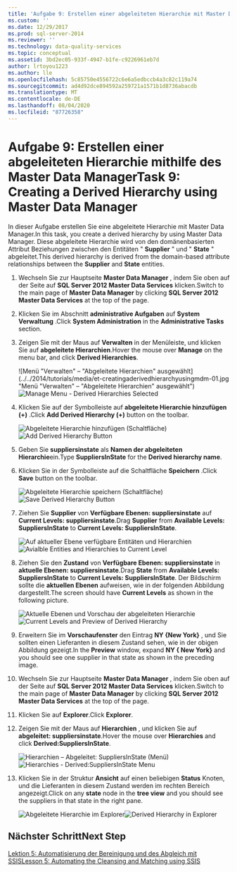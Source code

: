 ```yaml
---
title: 'Aufgabe 9: Erstellen einer abgeleiteten Hierarchie mit Master Data Manager | Microsoft-Dokumentation'
ms.custom: ''
ms.date: 12/29/2017
ms.prod: sql-server-2014
ms.reviewer: ''
ms.technology: data-quality-services
ms.topic: conceptual
ms.assetid: 3bd2ec05-933f-4947-b1fe-c9226961eb7d
author: lrtoyou1223
ms.author: lle
ms.openlocfilehash: 5c85750e4556722c6e6a5edbccb4a3c82c119a74
ms.sourcegitcommit: ad4d92dce894592a259721a1571b1d8736abacdb
ms.translationtype: MT
ms.contentlocale: de-DE
ms.lasthandoff: 08/04/2020
ms.locfileid: "87726358"
---
```

# <a name="task-9-creating-a-derived-hierarchy-using-master-data-manager"></a><span data-ttu-id="d0e4f-102">Aufgabe 9: Erstellen einer abgeleiteten Hierarchie mithilfe des Master Data Manager</span><span class="sxs-lookup"><span data-stu-id="d0e4f-102">Task 9: Creating a Derived Hierarchy using Master Data Manager</span></span>
  <span data-ttu-id="d0e4f-103">In dieser Aufgabe erstellen Sie eine abgeleitete Hierarchie mit Master Data Manager.</span><span class="sxs-lookup"><span data-stu-id="d0e4f-103">In this task, you create a derived hierarchy by using Master Data Manager.</span></span> <span data-ttu-id="d0e4f-104">Diese abgeleitete Hierarchie wird von den domänenbasierten Attribut Beziehungen zwischen den Entitäten " **Supplier** " und " **State** " abgeleitet.</span><span class="sxs-lookup"><span data-stu-id="d0e4f-104">This derived hierarchy is derived from the domain-based attribute relationships between the **Supplier** and **State** entities.</span></span>  
  
1.  <span data-ttu-id="d0e4f-105">Wechseln Sie zur Hauptseite **Master Data Manager** , indem Sie oben auf der Seite auf **SQL Server 2012 Master Data Services** klicken.</span><span class="sxs-lookup"><span data-stu-id="d0e4f-105">Switch to the main page of **Master Data Manager** by clicking **SQL Server 2012 Master Data Services** at the top of the page.</span></span>  
  
2.  <span data-ttu-id="d0e4f-106">Klicken Sie im Abschnitt **administrative Aufgaben** auf **System Verwaltung** .</span><span class="sxs-lookup"><span data-stu-id="d0e4f-106">Click **System Administration** in the **Administrative Tasks** section.</span></span>  
  
3.  <span data-ttu-id="d0e4f-107">Zeigen Sie mit der Maus auf **Verwalten** in der Menüleiste, und klicken Sie auf **abgeleitete Hierarchien**.</span><span class="sxs-lookup"><span data-stu-id="d0e4f-107">Hover the mouse over **Manage** on the menu bar, and click **Derived Hierarchies**.</span></span>  
  
     <span data-ttu-id="d0e4f-108">![Menü "Verwalten" – "Abgeleitete Hierarchien" ausgewählt](../../2014/tutorials/media/et-creatingaderivedhierarchyusingmdm-01.jpg "Menü "Verwalten" – "Abgeleitete Hierarchien" ausgewählt")</span><span class="sxs-lookup"><span data-stu-id="d0e4f-108">![Manage Menu - Derived Hierarchies Selected](../../2014/tutorials/media/et-creatingaderivedhierarchyusingmdm-01.jpg "Manage Menu - Derived Hierarchies Selected")</span></span>  
  
4.  <span data-ttu-id="d0e4f-109">Klicken Sie auf der Symbolleiste auf **abgeleitete Hierarchie hinzufügen (+)** .</span><span class="sxs-lookup"><span data-stu-id="d0e4f-109">Click **Add Derived Hierarchy (+)** button on the toolbar.</span></span>  
  
     <span data-ttu-id="d0e4f-110">![Abgeleitete Hierarchie hinzufügen (Schaltfläche)](../../2014/tutorials/media/et-creatingaderivedhierarchyusingmdm-02.jpg "Abgeleitete Hierarchie hinzufügen (Schaltfläche)")</span><span class="sxs-lookup"><span data-stu-id="d0e4f-110">![Add Derived Hierarchy Button](../../2014/tutorials/media/et-creatingaderivedhierarchyusingmdm-02.jpg "Add Derived Hierarchy Button")</span></span>  
  
5.  <span data-ttu-id="d0e4f-111">Geben Sie **suppliersinstate** als **Namen der abgeleiteten Hierarchie**ein.</span><span class="sxs-lookup"><span data-stu-id="d0e4f-111">Type **SuppliersInState** for the **Derived hierarchy name**.</span></span>  
  
6.  <span data-ttu-id="d0e4f-112">Klicken Sie in der Symbolleiste auf die Schaltfläche **Speichern** .</span><span class="sxs-lookup"><span data-stu-id="d0e4f-112">Click **Save** button on the toolbar.</span></span>  
  
     <span data-ttu-id="d0e4f-113">![Abgeleitete Hierarchie speichern (Schaltfläche)](../../2014/tutorials/media/et-creatingaderivedhierarchyusingmdm-03.jpg "Abgeleitete Hierarchie speichern (Schaltfläche)")</span><span class="sxs-lookup"><span data-stu-id="d0e4f-113">![Save Derived Hierarchy Button](../../2014/tutorials/media/et-creatingaderivedhierarchyusingmdm-03.jpg "Save Derived Hierarchy Button")</span></span>  
  
7.  <span data-ttu-id="d0e4f-114">Ziehen Sie **Supplier** von **Verfügbare Ebenen: suppliersinstate** auf **Current Levels: suppliersinstate**.</span><span class="sxs-lookup"><span data-stu-id="d0e4f-114">Drag **Supplier** from **Available Levels: SuppliersInState** to **Current Levels: SuppliersInState**.</span></span>  
  
     <span data-ttu-id="d0e4f-115">![Auf aktueller Ebene verfügbare Entitäten und Hierarchien](../../2014/tutorials/media/et-creatingaderivedhierarchyusingmdm-04.jpg "Auf aktueller Ebene verfügbare Entitäten und Hierarchien")</span><span class="sxs-lookup"><span data-stu-id="d0e4f-115">![Avialble Entities and Hierarchies to Current Level](../../2014/tutorials/media/et-creatingaderivedhierarchyusingmdm-04.jpg "Avialble Entities and Hierarchies to Current Level")</span></span>  
  
8.  <span data-ttu-id="d0e4f-116">Ziehen Sie den **Zustand** von **Verfügbare Ebenen: suppliersinstate** in **aktuelle Ebenen: suppliersinstate**.</span><span class="sxs-lookup"><span data-stu-id="d0e4f-116">Drag **State** from **Available Levels: SuppliersInState** to **Current Levels: SuppliersInState**.</span></span> <span data-ttu-id="d0e4f-117">Der Bildschirm sollte die **aktuellen Ebenen** aufweisen, wie in der folgenden Abbildung dargestellt.</span><span class="sxs-lookup"><span data-stu-id="d0e4f-117">The screen should have **Current Levels** as shown in the following picture.</span></span>  
  
     <span data-ttu-id="d0e4f-118">![Aktuelle Ebenen und Vorschau der abgeleiteten Hierarchie](../../2014/tutorials/media/et-creatingaderivedhierarchyusingmdm-05.jpg "Aktuelle Ebenen und Vorschau der abgeleiteten Hierarchie")</span><span class="sxs-lookup"><span data-stu-id="d0e4f-118">![Current Levels and Preview of Derived Hierarchy](../../2014/tutorials/media/et-creatingaderivedhierarchyusingmdm-05.jpg "Current Levels and Preview of Derived Hierarchy")</span></span>  
  
9. <span data-ttu-id="d0e4f-119">Erweitern Sie im **Vorschaufenster** den Eintrag **NY {New York}** , und Sie sollten einen Lieferanten in diesem Zustand sehen, wie in der obigen Abbildung gezeigt.</span><span class="sxs-lookup"><span data-stu-id="d0e4f-119">In the **Preview** window, expand **NY { New York}** and you should see one supplier in that state as shown in the preceding image.</span></span>  
  
10. <span data-ttu-id="d0e4f-120">Wechseln Sie zur Hauptseite **Master Data Manager** , indem Sie oben auf der Seite auf **SQL Server 2012 Master Data Services** klicken.</span><span class="sxs-lookup"><span data-stu-id="d0e4f-120">Switch to the main page of **Master Data Manager** by clicking **SQL Server 2012 Master Data Services** at the top of the page.</span></span>  
  
11. <span data-ttu-id="d0e4f-121">Klicken Sie auf **Explorer**.</span><span class="sxs-lookup"><span data-stu-id="d0e4f-121">Click **Explorer**.</span></span>  
  
12. <span data-ttu-id="d0e4f-122">Zeigen Sie mit der Maus auf **Hierarchien** , und klicken Sie auf **abgeleitet: suppliersinstate**.</span><span class="sxs-lookup"><span data-stu-id="d0e4f-122">Hover the mouse over **Hierarchies** and click **Derived:SuppliersInState**.</span></span>  
  
     <span data-ttu-id="d0e4f-123">![Hierarchien – Abgeleitet: SuppliersInState (Menü)](../../2014/tutorials/media/et-creatingaderivedhierarchyusingmdm-06.jpg "Hierarchien – Abgeleitet: SuppliersInState (Menü)")</span><span class="sxs-lookup"><span data-stu-id="d0e4f-123">![Hierarchies - Derived:SuppliersInState Menu](../../2014/tutorials/media/et-creatingaderivedhierarchyusingmdm-06.jpg "Hierarchies - Derived:SuppliersInState Menu")</span></span>  
  
13. <span data-ttu-id="d0e4f-124">Klicken Sie in der Struktur **Ansicht** auf einen beliebigen **Status** Knoten, und die Lieferanten in diesem Zustand werden im rechten Bereich angezeigt.</span><span class="sxs-lookup"><span data-stu-id="d0e4f-124">Click on any **state** node in the **tree view** and you should see the suppliers in that state in the right pane.</span></span>  
  
     <span data-ttu-id="d0e4f-125">![Abgeleitete Hierarchie im Explorer](../../2014/tutorials/media/et-creatingaderivedhierarchyusingmdm-07.jpg "Abgeleitete Hierarchie im Explorer")</span><span class="sxs-lookup"><span data-stu-id="d0e4f-125">![Derived Hierarchy in Explorer](../../2014/tutorials/media/et-creatingaderivedhierarchyusingmdm-07.jpg "Derived Hierarchy in Explorer")</span></span>  
  
## <a name="next-step"></a><span data-ttu-id="d0e4f-126">Nächster Schritt</span><span class="sxs-lookup"><span data-stu-id="d0e4f-126">Next Step</span></span>  
 [<span data-ttu-id="d0e4f-127">Lektion 5: Automatisierung der Bereinigung und des Abgleich mit SSIS</span><span class="sxs-lookup"><span data-stu-id="d0e4f-127">Lesson 5: Automating the Cleansing and Matching using SSIS</span></span>](../../2014/tutorials/lesson-5-automating-the-cleansing-and-matching-using-ssis.md)  
  
  
